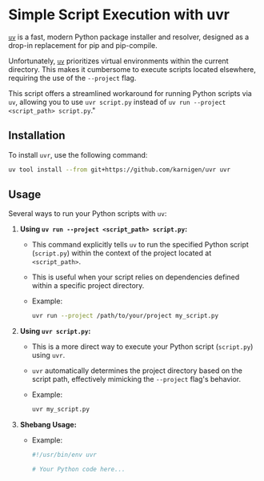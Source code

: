 

# Simple Script Execution with uvr

[`uv`](https://github.com/Textualize/rich) is a fast, modern Python package installer and resolver, designed as a drop-in replacement for pip and pip-compile.

Unfortunately, [`uv`](https://github.com/Textualize/rich)
prioritizes virtual environments within the current directory. This makes it cumbersome to execute scripts located elsewhere, requiring the use of the `--project` flag.

This script offers a streamlined workaround for running Python scripts via `uv`, allowing you to use `uvr script.py` instead of `uv run --project <script_path> script.py`."



## Installation

To install `uvr`, use the following command:

```bash
uv tool install --from git+https://github.com/karnigen/uvr uvr
```


## Usage

Several ways to run your Python scripts with `uv`:

1.  **Using `uv run --project <script_path> script.py`:**

    * This command explicitly tells `uv` to run the specified Python script (`script.py`) within the context of the project located at `<script_path>`.
    * This is useful when your script relies on dependencies defined within a specific project directory.
    * Example:

        ```bash
        uvr run --project /path/to/your/project my_script.py
        ```

2.  **Using `uvr script.py`:**

    * This is a more direct way to execute your Python script (`script.py`) using `uvr`.
    * `uvr` automatically determines the project directory based on the script path, effectively mimicking the `--project` flag's behavior.
    * Example:

        ```bash
        uvr my_script.py
        ```


3.  **Shebang Usage:**

    * Example:

        ```python
        #!/usr/bin/env uvr

        # Your Python code here...
        ```
